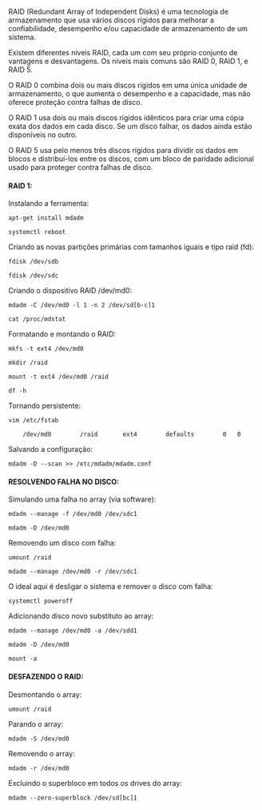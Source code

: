 RAID (Redundant Array of Independent Disks) é uma tecnologia de armazenamento que usa vários discos rígidos para melhorar a confiabilidade, desempenho e/ou capacidade de armazenamento de um sistema.

Existem diferentes níveis RAID, cada um com seu próprio conjunto de vantagens e desvantagens. Os níveis mais comuns são RAID 0, RAID 1, e RAID 5.

O RAID 0 combina dois ou mais discos rígidos em uma única unidade de armazenamento, o que aumenta o desempenho e a capacidade, mas não oferece proteção contra falhas de disco.

O RAID 1 usa dois ou mais discos rígidos idênticos para criar uma cópia exata dos dados em cada disco. Se um disco falhar, os dados ainda estão disponíveis no outro.

O RAID 5 usa pelo menos três discos rígidos para dividir os dados em blocos e distribuí-los entre os discos, com um bloco de paridade adicional usado para proteger contra falhas de disco.

#### RAID 1:

Instalando a ferramenta:

	apt-get install mdadm

	systemctl reboot

Criando as novas partições primárias com tamanhos iguais e tipo raid (fd):

	fdisk /dev/sdb
	
	fdisk /dev/sdc

Criando o dispositivo RAID /dev/md0:

	mdadm -C /dev/md0 -l 1 -n 2 /dev/sd[b-c]1

	cat /proc/mdstat

Formatando e montando o RAID:

	mkfs -t ext4 /dev/md0
	
	mkdir /raid
	
	mount -t ext4 /dev/md0 /raid
	
	df -h

Tornando persistente:

	vim /etc/fstab

		/dev/md0		/raid		ext4		defaults		0	0	

Salvando a configuração:

	mdadm -D --scan >> /etc/mdadm/mdadm.conf

#### RESOLVENDO FALHA NO DISCO:

Simulando uma falha no array (via software):

	mdadm --manage -f /dev/md0 /dev/sdc1

	mdadm -D /dev/md0

Removendo um disco com falha:

	umount /raid

	mdadm --manage /dev/md0 -r /dev/sdc1

O ideal aqui é desligar o sistema e remover o disco com falha:

	systemctl poweroff

Adicionando disco novo substituto ao array:

	mdadm --manage /dev/md0 -a /dev/sdd1

	mdadm -D /dev/md0

	mount -a

#### DESFAZENDO O RAID:

Desmontando o array:

	umount /raid

Parando o array:

	mdadm -S /dev/md0

Removendo o array:

	mdadm -r /dev/md0

Excluindo o superbloco em todos os drives do array:

	mdadm --zero-superblock /dev/sd[bc]1
